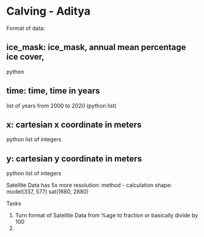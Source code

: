 # Calving - Aditya 
Format of data:

## ice_mask: ice_mask, annual mean percentage ice cover,
python


## time: time, time in years 
list of years from 2000 to 2020 (python list)

## x: cartesian x coordinate in meters
python list of integers

## y: cartesian y coordinate in meters
python list of integers




Satellite Data has 5x more resolution:
method - calculation shape: model(337, 577) sat(1680, 2880)

Tasks
1. Turn format of Satellite Data from %age to fraction or basically divide by 100
2. 